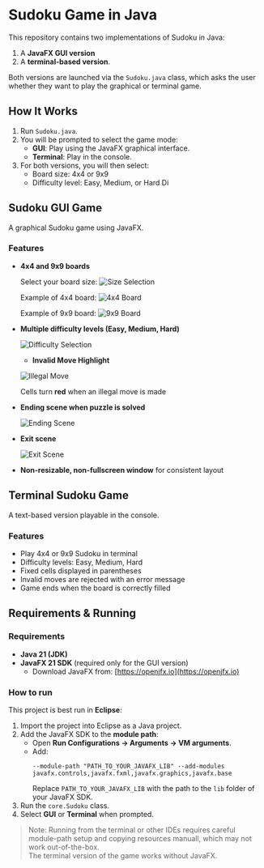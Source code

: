 # Sudoku Game in Java

This repository contains two implementations of Sudoku in Java: 
1. A **JavaFX GUI version** 
2. A **terminal-based version**. 

Both versions are launched via the `Sudoku.java` class, which asks the user whether they want to play the graphical or terminal game.

## How It Works

1. Run `Sudoku.java`.
2. You will be prompted to select the game mode:
   - **GUI**: Play using the JavaFX graphical interface.
   - **Terminal**: Play in the console.
3. For both versions, you will then select:
   - Board size: 4x4 or 9x9
   - Difficulty level: Easy, Medium, or Hard
Di
## Sudoku GUI Game

A graphical Sudoku game using JavaFX.

### Features

- **4x4 and 9x9 boards**
  
  Select your board size:
  ![Size Selection](images/size_scene.png)

  Example of 4x4 board:
  ![4x4 Board](images/4x4_board.png)

  Example of 9x9 board:
  ![9x9 Board](images/9x9_board.png)

- **Multiple difficulty levels (Easy, Medium, Hard)**
  
  ![Difficulty Selection](images/difficulty_scene.png)

  - **Invalid Move Highlight**
    
  ![Illegal Move](images/illegal_move.png)
  
  Cells turn **red** when an illegal move is made

- **Ending scene when puzzle is solved**
  
  ![Ending Scene](images/ending_scene.png)

- **Exit scene**
  
  ![Exit Scene](images/exit_scene.png)

- **Non-resizable, non-fullscreen window** for consistent layout

## Terminal Sudoku Game

A text-based version playable in the console.

### Features
- Play 4x4 or 9x9 Sudoku in terminal
- Difficulty levels: Easy, Medium, Hard
- Fixed cells displayed in parentheses
- Invalid moves are rejected with an error message
- Game ends when the board is correctly filled

## Requirements & Running

### Requirements
- **Java 21 (JDK)**  
- **JavaFX 21 SDK** (required only for the GUI version)  
  - Download JavaFX from: [https://openjfx.io](https://openjfx.io)  

### How to run

This project is best run in **Eclipse**:

1. Import the project into Eclipse as a Java project.
2. Add the JavaFX SDK to the **module path**:
   - Open **Run Configurations → Arguments → VM arguments**.
   - Add:
     ```
     --module-path "PATH_TO_YOUR_JAVAFX_LIB" --add-modules javafx.controls,javafx.fxml,javafx.graphics,javafx.base
     ```
     Replace `PATH_TO_YOUR_JAVAFX_LIB` with the path to the `lib` folder of your JavaFX SDK.
3. Run the `core.Sudoku` class.
4. Select **GUI** or **Terminal** when prompted.

> Note: Running from the terminal or other IDEs requires careful module-path setup
> and copying resources manuall, which may not work out-of-the-box.  
> The terminal version of the game works without JavaFX.
